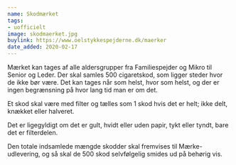 ```yaml
---
name: Skodmærket
tags:
- uofficielt
image: skodmaerket.jpg
buylink: https://www.oelstykkespejderne.dk/maerker
date_added: 2020-02-17
---
```

Mærket kan tages af alle aldersgrupper fra Familiespejder og Mikro til Senior og Leder. Der skal samles 500 cigaretskod, som ligger steder hvor de ikke bør være. Det kan tages når som helst, hvor som helst, og der er ingen begrænsning på hvor lang tid man er om det. 

Et skod skal være med filter og tælles som 1 skod hvis det er helt; ikke delt, knækket eller halveret.

Det er ligegyldigt om det er gult, hvidt eller uden papir, tykt eller tyndt, bare det er filterdelen.

Den totale indsamlede mængde skodder skal fremvises til Mærke-udlevering, og så skal de 500 skod selvfølgelig smides ud på behørig vis.
